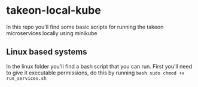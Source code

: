 # takeon-local-kube
In this repo you'll find some basic scripts for running the takeon microservices locally using minikube

## Linux based systems
In the linux folder you'll find a bash script that you can run. First you'll need to give it executable permissions, do this by running ```bash sudo chmod +x run_services.sh```
